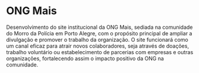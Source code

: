 # ONG Mais
Desenvolvimento do site institucional da ONG Mais, sediada na comunidade do Morro da Polícia em Porto Alegre, com o propósito principal de ampliar a divulgação e promover o trabalho da organização. O site funcionará como um canal eficaz para atrair novos colaboradores, seja através de doações, trabalho voluntário ou estabelecimento de parcerias com empresas e outras organizações, fortalecendo assim o impacto positivo da ONG na comunidade.
